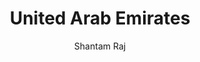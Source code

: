 ---
layout: post
author: Shantam Raj
# custom_css: button
title: United Arab Emirates
table: are
---